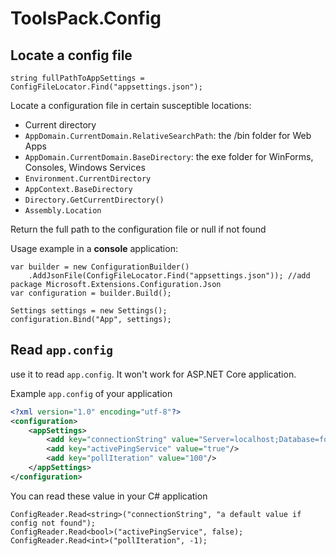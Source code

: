 # ToolsPack.Config

## Locate a config file

```CSharp
string fullPathToAppSettings = ConfigFileLocator.Find("appsettings.json");
```

Locate a configuration file in certain susceptible locations:

* Current directory
* `AppDomain.CurrentDomain.RelativeSearchPath`: the /bin folder for Web Apps
* `AppDomain.CurrentDomain.BaseDirectory`: the exe folder for WinForms, Consoles, Windows Services
* `Environment.CurrentDirectory`
* `AppContext.BaseDirectory`
* `Directory.GetCurrentDirectory()`
* `Assembly.Location`

Return the full path to the configuration file or null if not found

Usage example in a **console** application:

```CSharp
var builder = new ConfigurationBuilder()
    .AddJsonFile(ConfigFileLocator.Find("appsettings.json")); //add package Microsoft.Extensions.Configuration.Json
var configuration = builder.Build();

Settings settings = new Settings();
configuration.Bind("App", settings);
```

## Read `app.config`

use it to read `app.config`. It won't work for ASP.NET Core application.

Example `app.config` of your application

```xml
<?xml version="1.0" encoding="utf-8"?>
<configuration>
    <appSettings>
        <add key="connectionString" value="Server=localhost;Database=foo"/>
        <add key="activePingService" value="true"/>
        <add key="pollIteration" value="100"/>
    </appSettings>
</configuration>
```

You can read these value in your C# application

```CSharp
ConfigReader.Read<string>("connectionString", "a default value if config not found");
ConfigReader.Read<bool>("activePingService", false);
ConfigReader.Read<int>("pollIteration", -1);
```

